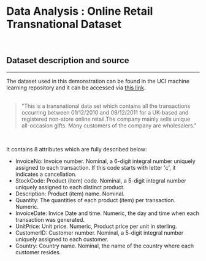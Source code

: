 # Data Analysis : Online Retail Transnational Dataset
<br>
 <h2> Dataset description and source </h2>
 <hr>
The dataset used in this demonstration can be found in the UCI machine learning repository and it can be accessed via <a href = 'http://archive.ics.uci.edu/ml/datasets/Online+Retail'>this link</a>.
<br><br>
<blockquote>"This is a transnational data set which contains all the transactions occurring between 01/12/2010 and 09/12/2011 for a UK-based and registered non-store online retail.The company mainly sells unique all-occasion gifts. Many customers of the company are wholesalers."</blockquote>
<br>

It contains 8 attributes which are fully described below:
- InvoiceNo: Invoice number. Nominal, a 6-digit integral number uniquely assigned to each transaction. If this code starts with letter 'c', it indicates a cancellation.  
- StockCode: Product (item) code. Nominal, a 5-digit integral number uniquely assigned to each distinct product.  
- Description: Product (item) name. Nominal.  
- Quantity: The quantities of each product (item) per transaction. Numeric.  
- InvoiceDate: Invice Date and time. Numeric, the day and time when each transaction was generated.  
- UnitPrice: Unit price. Numeric, Product price per unit in sterling.  
- CustomerID: Customer number. Nominal, a 5-digit integral number uniquely assigned to each customer.  
- Country: Country name. Nominal, the name of the country where each customer resides.

